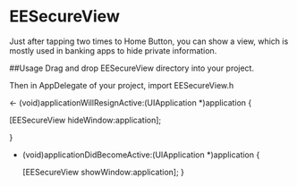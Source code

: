 # EESecureView
Just after tapping two times to Home Button, you can show a view, which is mostly used in banking apps to hide private information.

##Usage
Drag and drop EESecureView directory into your project.

Then in AppDelegate of your project, import EESecureView.h


<- (void)applicationWillResignActive:(UIApplication *)application {
    
   [EESecureView hideWindow:application];
    
}

- (void)applicationDidBecomeActive:(UIApplication *)application {
    
   [EESecureView showWindow:application];
}
>
